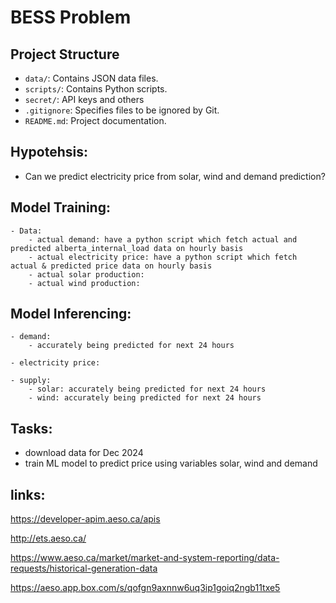 # BESS Problem

## Project Structure

- `data/`: Contains JSON data files.
- `scripts/`: Contains Python scripts.
- `secret/`: API keys and others
- `.gitignore`: Specifies files to be ignored by Git.
- `README.md`: Project documentation.

## Hypotehsis:
- Can we predict electricity price from solar, wind and demand prediction?

## Model Training: 
	- Data:
		- actual demand: have a python script which fetch actual and predicted alberta_internal_load data on hourly basis
		- actual electricity price: have a python script which fetch actual & predicted price data on hourly basis
		- actual solar production:
		- actual wind production:

## Model Inferencing:
	- demand:
		- accurately being predicted for next 24 hours

	- electricity price:
		
	- supply:
		- solar: accurately being predicted for next 24 hours
		- wind: accurately being predicted for next 24 hours

## Tasks:
- download data for Dec 2024
- train ML model to predict price using variables solar, wind and demand

## links:

https://developer-apim.aeso.ca/apis	

http://ets.aeso.ca/

https://www.aeso.ca/market/market-and-system-reporting/data-requests/historical-generation-data

https://aeso.app.box.com/s/qofgn9axnnw6uq3ip1goiq2ngb11txe5
